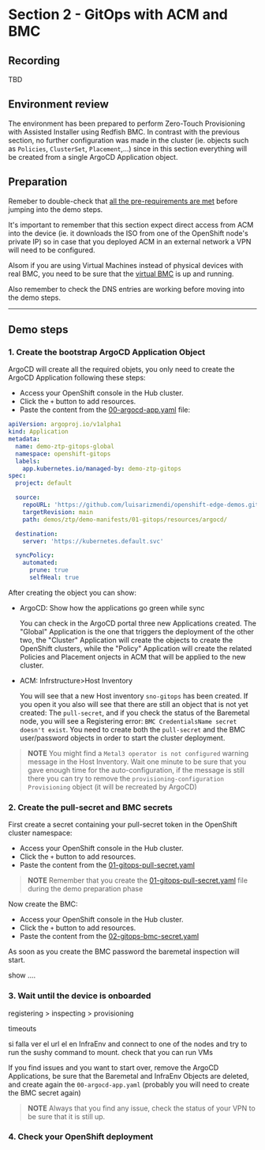 # Section 2 - GitOps with ACM and BMC

## Recording
TBD


## Environment review

The environment has been prepared to perform Zero-Touch Provisioning with Assisted Installer using Redfish BMC. In contrast with the previous section, no further configuration was made in the cluster (ie. objects such as `Policies`, `ClusterSet`, `Placement`,...) since in this section everything will be created from a single ArgoCD Application object.


## Preparation

Remeber to double-check that [all the pre-requirements are met](00-preparation.md) before jumping into the demo steps.

It's important to remember that this section expect direct access from ACM into the device (ie. it downloads the ISO from one of the OpenShift node's private IP) so in case that you deployed ACM in an external network a VPN will need to be configured.

Alsom if you are using Virtual Machines instead of physical devices with real BMC, you need to be sure that the [virtual BMC](../../../tools/virtual-bmc/README.md) is up and running.

Also remember to check the DNS entries are working before moving into the demo steps.

---

## Demo steps

### 1. Create the bootstrap ArgoCD Application Object

ArgoCD will create all the required objets, you only need to create the ArgoCD Application following these steps:

   - Access your OpenShift console in the Hub cluster.
   - Click the `+` button to add resources.
   - Paste the content from the [00-argocd-app.yaml](../demo-manifests/01-gitops/00-argocd-app.yaml) file:

```yaml
apiVersion: argoproj.io/v1alpha1
kind: Application
metadata:
  name: demo-ztp-gitops-global
  namespace: openshift-gitops
  labels:
    app.kubernetes.io/managed-by: demo-ztp-gitops
spec:
  project: default

  source:
    repoURL: 'https://github.com/luisarizmendi/openshift-edge-demos.git'
    targetRevision: main
    path: demos/ztp/demo-manifests/01-gitops/resources/argocd/

  destination:
    server: 'https://kubernetes.default.svc'

  syncPolicy:
    automated:
      prune: true
      selfHeal: true
```

After creating the object you can show:

* ArgoCD: Show how the applications go green while sync

  You can check in the ArgoCD portal three new Applications created. The "Global" Application is the one that triggers the deployment of the other two, the "Cluster" Application will create the objects to create the OpenShift clusters, while the "Policy" Application will create the related Policies and Placement onjects in ACM that will be applied to the new cluster.


* ACM: Infrstructure>Host Inventory

  You will see that a new Host inventory `sno-gitops` has been created. If you open it you also will see that there are still an object that is not yet created: The `pull-secret`, and if you check  the status of the Baremetal node, you will see a Registering error: `BMC CredentialsName secret doesn't exist`. You need to create both the `pull-secret` and the BMC user/password objects in order to start the cluster deployment.

> **NOTE**
> You might find a `Metal3 operator is not configured` warning message in the Host Inventory. Wait one minute to be sure that you gave enough time for the auto-configuration, if the message is still there you can try to remove the `provisioning-configuration` `Provisioning` object (it will be recreated by ArgoCD)

### 2. Create the pull-secret and BMC secrets

First create a secret containing your pull-secret token in the OpenShift cluster namespace:

   - Access your OpenShift console in the Hub cluster.
   - Click the `+` button to add resources.
   - Paste the content from the [01-gitops-pull-secret.yaml](../demo-manifests/01-gitops/01-gitops-pull-secret.yaml) 

> **NOTE**
> Remember that you create the [01-gitops-pull-secret.yaml](../demo-manifests/01-gitops/01-gitops-pull-secret.yaml) file during the demo preparation phase

Now create the BMC:

   - Access your OpenShift console in the Hub cluster.
   - Click the `+` button to add resources.
   - Paste the content from the [02-gitops-bmc-secret.yaml](../demo-manifests/01-gitops/02-gitops-bmc-secret.yaml) 

As soon as you create the BMC password the baremetal inspection will start.




show ....




### 3. Wait until the device is onboarded



registering > inspecting > provisioning






timeouts





si falla ver el url el en InfraEnv and connect to one of the nodes and try to run the sushy command to mount.
check that you can run VMs

















If you find issues and you want to start over, remove the ArgoCD Applications, be sure that the Baremetal and InfraEnv Objects are deleted, and create again the `00-argocd-app.yaml` (probably you will need to create the BMC secret again)


> **NOTE**
> Always that you find any issue, check the status of your VPN to be sure that it is still up.





### 4. Check your OpenShift deployment



